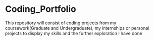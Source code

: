 # Coding_Portfolio
This repository will consist of coding projects from my coursework(Graduate and Undergraduate), my internships or personal projects to display my skills and the further exploration I have done

